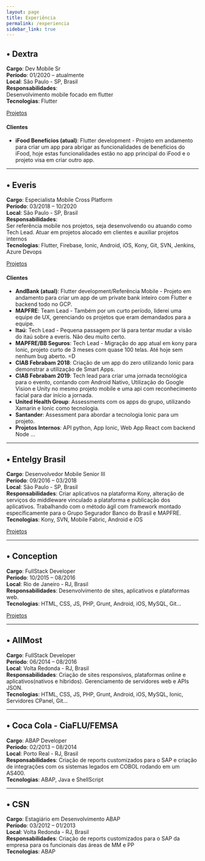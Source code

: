 ```yaml
---
layout: page
title: Experiência
permalink: /experiencia
sidebar_link: true
---
```


## • Dextra

**Cargo**: Dev Mobile Sr <br>
**Período**: 01/2020 – atualmente <br>
**Local**: São Paulo - SP, Brasil <br>
**Responsabilidades**:  <br>
Desenvolvimento mobile focado em flutter<br>
**Tecnologias**: Flutter

<a href="/dextra" class="btn">Projetos</a>

#### Clientes
* **iFood Benefícios (atual)**: Flutter development - Projeto em andamento para criar um app para abrigar as funcionalidades de benefícios do iFood, hoje estas funcionalidades estão no app principal do iFood e o projeto visa em criar outro app. 

----

## • Everis

**Cargo**: Especialista Mobile Cross Platform <br>
**Período**: 03/2018 – 10/2020 <br>
**Local**: São Paulo - SP, Brasil <br>
**Responsabilidades**:  <br>
Ser referência mobile nos projetos, seja desenvolvendo ou atuando como Tech Lead. Atuar em projetos alocado em clientes e auxiliar projetos internos<br>
**Tecnologias**: Flutter, Firebase, Ionic, Android, iOS, Kony, Git, SVN, Jenkins, Azure Devops

<a href="/everis" class="btn">Projetos</a>

#### Clientes
* **AndBank (atual)**: Flutter development/Referência Mobile - Projeto em andamento para criar um app de um private bank inteiro com Flutter e backend todo no GCP.
* **MAPFRE**: Team Lead - Também por um curto período, liderei uma equipe de UX, gerenciando os projetos que eram demandados para a equipe.
* **Itaú**: Tech Lead - Pequena passagem por lá para tentar mudar a visão do itaú sobre a everis. Não deu muito certo.
* **MAPFRE/BB Seguros**: Tech Lead - Migração do app atual em kony para Ionic, projeto curto de 3 meses com quase 100 telas. Até hoje sem nenhum bug aberto. =D
* **CIAB Febrabam 2018**: Criação de um app do zero utilizando Ionic para demonstrar a utilização de Smart Apps.
* **CIAB Febrabam 2019**: Tech lead para criar uma jornada tecnológica para o evento, contando com Android Nativo, Utilização do Google Vision e Unity no mesmo projeto mobile e uma api com reconhecimento facial para dar início a jornada.
* **United Health Group**: Assessments com os apps do grupo, utilizando Xamarin e Ionic como tecnologia. 
* **Santander**: Assessment para abordar a tecnologia Ionic para um projeto.
* **Projetos Internos**: API python, App Ionic, Web App React com backend Node ...

----

## • Entelgy Brasil

**Cargo**: Desenvolvedor Mobile Senior III <br>
**Período**: 09/2016 – 03/2018 <br>
**Local**: São Paulo - SP, Brasil <br>
**Responsabilidades**: Criar aplicativos na plataforma Kony, alteração de serviços do middleware vinculado a plataforma e publicação dos aplicativos. Trabalhando com o método ágil com framework montado específicamente para o Grupo Segurador Banco do Brasil e MAPFRE. <br>
**Tecnologias**: Kony, SVN, Mobile Fabric, Android e iOS <br>

<a href="/entelgybr" class="btn">Projetos</a>

---

## • Conception

**Cargo**: FullStack Developer <br>
**Período**: 10/2015 – 08/2016 <br>
**Local**: Rio de Janeiro - RJ, Brasil <br>
**Responsabilidades**: Desenvolvimento de sites, aplicativos e plataformas web.  <br>
**Tecnologias**: HTML, CSS, JS, PHP, Grunt, Android, iOS, MySQL, Git... <br>

<a href="/conception" class="btn">Projetos</a>

---

## • AllMost

**Cargo**: FullStack Developer <br>
**Período**: 06/2014 – 08/2016 <br>
**Local**: Volta Redonda - RJ, Brasil <br>
**Responsabilidades**: Criação de sites responsivos, plataformas online e aplicativos(nativos e hibridos). Gerenciamento de servidores web e APIs JSON. <br>
**Tecnologias**: HTML, CSS, JS, PHP, Grunt, Android, iOS, MySQL, Ionic, Servidores CPanel, Git... <br>

---

## • Coca Cola - CiaFLU/FEMSA

**Cargo**: ABAP Developer <br>
**Período**: 02/2013 – 08/2014 <br>
**Local**: Porto Real - RJ, Brasil <br>
**Responsabilidades**: Criação de reports customizados para o SAP e criação de integrações com os sistemas legados em COBOL rodando em um AS400.  <br>
**Tecnologias**: ABAP, Java e ShellScript <br>

---

## • CSN

**Cargo**: Estagiário em Desenvolvimento ABAP <br>
**Período**: 03/2012 – 01/2013 <br>
**Local**: Volta Redonda - RJ, Brasil <br>
**Responsabilidades**: Criação de reports customizados para o SAP da empresa para os funcionais das áreas de MM e PP <br>
**Tecnologias**: ABAP<br>
